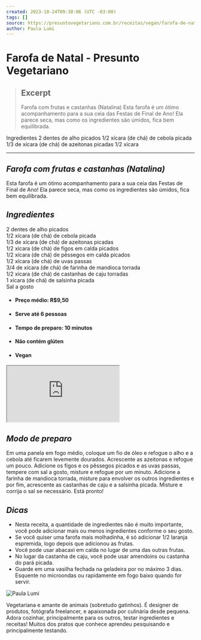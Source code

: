 ```yaml
---
created: 2023-10-24T09:38:06 (UTC -03:00)
tags: []
source: https://presuntovegetariano.com.br/receitas/vegan/farofa-de-natal/
author: Paula Lumi
---
```


# Farofa de Natal - Presunto Vegetariano

> ## Excerpt
> Farofa com frutas e castanhas (Natalina) Esta farofa é um ótimo acompanhamento para a sua ceia das Festas de Final de Ano! Ela parece seca, mas como os ingredientes são úmidos, fica bem equilibrada.
  
 Ingredientes 2 dentes de alho picados
1/2 xícara (de chá) de cebola picada
1/3 de xícara (de chá) de azeitonas picadas
1/2 xícara

---
## _Farofa com frutas e castanhas (Natalina)_

Esta farofa é um ótimo acompanhamento para a sua ceia das Festas de Final de Ano! Ela parece seca, mas como os ingredientes são úmidos, fica bem equilibrada.  

## _Ingredientes_

2 dentes de alho picados  
1/2 xícara (de chá) de cebola picada  
1/3 de xícara (de chá) de azeitonas picadas  
1/2 xícara (de chá) de figos em calda picados  
1/2 xícara (de chá) de pêssegos em calda picados  
1/2 xícara (de chá) de uvas passas  
3/4 de xícara (de chá) de farinha de mandioca torrada  
1/2 xícara (de chá) de castanhas de caju torradas  
1 xícara (de chá) de salsinha picada  
Sal a gosto

-   #### Preço médio: R$9,50
    
-   #### Serve até 6 pessoas
    
-   #### Tempo de preparo: 10 minutos
    
-   #### Não contém glúten
    
-   #### Vegan
    

<iframe title="YouTube video player" src="https://www.youtube.com/embed/zVZ-uFLevdI?wmode=transparent&amp;autoplay=0" allowfullscreen="" name="fitvid0"></iframe>

## _Modo de preparo_

Em uma panela em fogo médio, coloque um fio de óleo e refogue o alho e a cebola até ficarem levemente dourados. Acrescente as azeitonas e refogue um pouco. Adicione os figos e os pêssegos picados e as uvas passas, tempere com sal a gosto, misture e refogue por um minuto. Adicione a farinha de mandioca torrada, misture para envolver os outros ingredientes e por fim, acrescente as castanhas de caju e a salsinha picada. Misture e corrija o sal se necessário. Está pronto!

## _Dicas_

-   Nesta receita, a quantidade de ingredientes não é muito importante, você pode adicionar mais ou menos ingredientes conforme o seu gosto.
-   Se você quiser uma farofa mais molhadinha, é só adicionar 1/2 laranja espremida, logo depois que adicionou as frutas.
-   Você pode usar abacaxi em calda no lugar de uma das outras frutas.
-   No lugar da castanha de caju, você pode usar amendoins ou castanha do pará picada.
-   Guarde em uma vasilha fechada na geladeira por no máximo 3 dias. Esquente no microondas ou rapidamente em fogo baixo quando for servir.

![Paula Lumi](https://secure.gravatar.com/avatar/e69fc2c41202ee85221459d51e864ff3?s=100&d=mm&r=g)

Vegetariana e amante de animais (sobretudo gatinhos). É designer de produtos, fotógrafa freelancer, e apaixonada por culinária desde pequena. Adora cozinhar, principalmente para os outros, testar ingredientes e receitas! Muitos dos pratos que conhece aprendeu pesquisando e principalmente testando.
